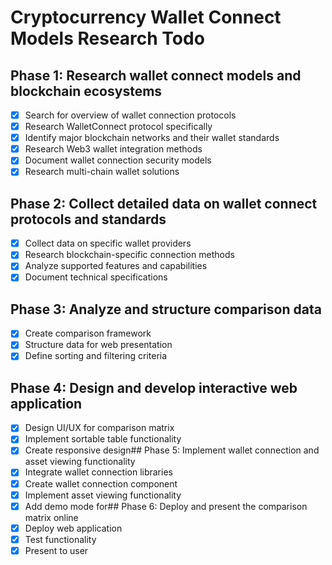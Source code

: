 # Cryptocurrency Wallet Connect Models Research Todo

## Phase 1: Research wallet connect models and blockchain ecosystems
- [x] Search for overview of wallet connection protocols
- [x] Research WalletConnect protocol specifically
- [x] Identify major blockchain networks and their wallet standards
- [x] Research Web3 wallet integration methods
- [x] Document wallet connection security models
- [x] Research multi-chain wallet solutions

## Phase 2: Collect detailed data on wallet connect protocols and standards
- [x] Collect data on specific wallet providers
- [x] Research blockchain-specific connection methods
- [x] Analyze supported features and capabilities
- [x] Document technical specifications

## Phase 3: Analyze and structure comparison data
- [x] Create comparison framework
- [x] Structure data for web presentation
- [x] Define sorting and filtering criteria

## Phase 4: Design and develop interactive web application
- [x] Design UI/UX for comparison matrix
- [x] Implement sortable table functionality
- [x] Create responsive design## Phase 5: Implement wallet connection and asset viewing functionality
- [x] Integrate wallet connection libraries
- [x] Create wallet connection component
- [x] Implement asset viewing functionality
- [x] Add demo mode for## Phase 6: Deploy and present the comparison matrix online
- [x] Deploy web application
- [x] Test functionality
- [x] Present to user